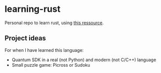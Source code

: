 # learning-rust
Personal repo to learn rust, using [this ressource](https://rust-book.cs.brown.edu/ch01-01-installation.html).

## Project ideas

For when I have learned this language:

- Quantum SDK in a real (not Python) and modern (not C/C++) language
- Small puzzle game: Picross or Sudoku
